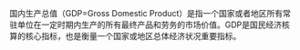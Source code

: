 国内生产总值（GDP=Gross Domestic Product）是指一个国家或者地区所有常驻单位在一定时期内生产的所有最终产品和劳务的市场价值。GDP是国民经济核算的核心指标，也是衡量一个国家或地区总体经济状况重要指标。

